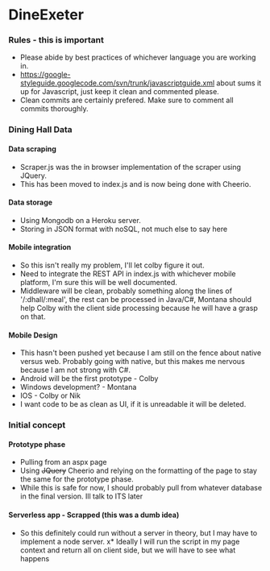 DineExeter
==========
### Rules - this is important
* Please abide by best practices of whichever language you are working in.
* https://google-styleguide.googlecode.com/svn/trunk/javascriptguide.xml about sums it up for Javascript, just keep it clean and commented please.
* Clean commits are certainly prefered.  Make sure to comment all commits thoroughly.
### Dining Hall Data
#### Data scraping
* Scraper.js was the in browser implementation of the scraper using JQuery.
* This has been moved to index.js and is now being done with Cheerio.

#### Data storage
* Using Mongodb on a Heroku server.
* Storing in JSON format with noSQL, not much else to say here

#### Mobile integration
* So this isn't really my problem, I'll let colby figure it out.
* Need to integrate the REST API in index.js with whichever mobile platform, I'm sure this will be well documented.
* Middleware will be clean, probably something along the lines of '/:dhall/:meal', the rest can be processed in Java/C#, Montana should help Colby with the client side processing because he will have a grasp on that.

#### Mobile Design
* This hasn't been pushed yet because I am still on the fence about native versus web.  Probably going with native, but this makes me nervous because I am not strong with C#.
* Android will be the first prototype - Colby
* Windows development? - Montana
* IOS - Colby or Nik
* I want code to be as clean as UI, if it is unreadable it will be deleted.

### Initial concept
#### Prototype phase
  * Pulling from an aspx page
  * Using ~~JQuery~~ Cheerio and relying on the formatting of the page to stay the same for the prototype phase.
  * While this is safe for now, I should probably pull from whatever database in the final version.  Ill talk to ITS later
    
#### Serverless app - Scrapped (this was a dumb idea)
  * So this definitely could run without a server in theory, but I may have to implement a node server.
  x* Ideally I will run the script in my page context and return all on client side, but we will have to see what happens
